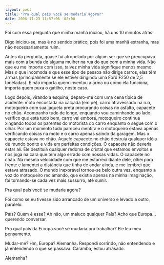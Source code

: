 ```yaml
--- 
layout: post
title: "Pra qual país você se mudaria agora?"
date: 2006-11-23 11:57:06 -02:00
---
```


Foi com essa pergunta que minha manhã iniciou, há uns 10 minutos atrás.

Digo iniciou-se, mas é no sentido prático, pois foi uma manhã estranha, mas não
necessariamente ruim.

Antes da pergunta, quase fui atropelado por algum ser que se preocupava mais
com a bunda de alguma mulher na rua do que com a minha vida. Não que eu me
importe com isso, talvez minha vida signifique menos mesmo. Mas o que incomoda
é que esse tipo de pessoa não dirige carros, elas têm armas (principalmente se
ele estiver dirigindo uma Ford F250 de 2,5 toneladas). E não importa quem
inventou a arma ou como ela funciona, importa quem puxa o gatilho, neste caso.

Logo depois, virando a esquina, deparo-me com uma cena típica de acidente: moto
encostada na calçada (em pé), carro atravessado na rua, motoqueiro com sua
jaqueta preta procurando coisas no asfalto, capacete no chão. Acompanho tudo de
longe, enquando vou caminhando ao lado, verifico que está tudo bem, carro vai
embora, motoqueiro continua xingando todos os parentes do motorista do carro
enquanto o segue com o olhar. Por um momento tudo pareceu mentira e o
motoqueiro estava apenas verificando coisas na moto e o carro apenas saindo da
garagem. Mas o capacete estava no chão. Aquele capacete no chão destruía
qualquer idéia de mundo bonito e vida em perfeitas condições. O capacete não
deveria estar ali. Ele destituia qualquer redoma de cristal que estamos
envoltos e nos joga na cara que tem algo errado com nossas vidas. O capacete no
chão. Na mesma velocidade com que me estarreci diante dele, olhei para frente e
lamentei a distância que tinha de andar ainda, e me lembrei que estava
atrasado. O mundo inexorável tornou-se belo outra vez, enquanto a voz do
motoqueiro reclamando, que existia apenas na minha imaginação, foi tornando-se
cada vez mais sussurro, até sumir.

Pra qual país você se mudaria agora?

Foi como se eu tivesse sido arrancado de um universo e levado a outro,
paralelo.

País? Quem é esse? Ah não, um maluco qualquer País? Acho que Europa... querendo
conversar.

Pra qual país da Europa você se mudaria pra trabalhar? Ele leu meu pensamento.

Mudar-me? Hm, Europa? Alemanha. Respondi sorrindo, não entendendo e já
entendendo o que se passava. Caramba, estou atrasado.

Alemanha?
